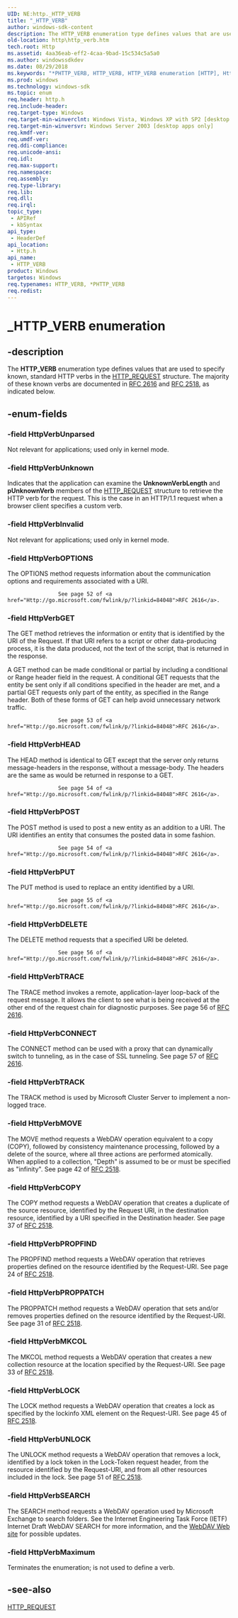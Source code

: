```yaml
---
UID: NE:http._HTTP_VERB
title: "_HTTP_VERB"
author: windows-sdk-content
description: The HTTP_VERB enumeration type defines values that are used to specify known, standard HTTP verbs in the HTTP_REQUEST structure. The majority of these known verbs are documented in RFC 2616 and RFC 2518, as indicated below.
old-location: http\http_verb.htm
tech.root: Http
ms.assetid: 4aa36eab-eff2-4caa-9bad-15c534c5a5a0
ms.author: windowssdkdev
ms.date: 08/29/2018
ms.keywords: "*PHTTP_VERB, HTTP_VERB, HTTP_VERB enumeration [HTTP], HttpVerbCONNECT, HttpVerbCOPY, HttpVerbDELETE, HttpVerbGET, HttpVerbHEAD, HttpVerbInvalid, HttpVerbLOCK, HttpVerbMKCOL, HttpVerbMOVE, HttpVerbMaximum, HttpVerbOPTIONS, HttpVerbPOST, HttpVerbPROPFIND, HttpVerbPROPPATCH, HttpVerbPUT, HttpVerbSEARCH, HttpVerbTRACE, HttpVerbTRACK, HttpVerbUNLOCK, HttpVerbUnknown, HttpVerbUnparsed, PHTTP_VERB, PHTTP_VERB enumeration pointer [HTTP], _HTTP_VERB, _http_http_verb, http.http_verb, http/HTTP_VERB, http/HttpVerbCONNECT, http/HttpVerbCOPY, http/HttpVerbDELETE, http/HttpVerbGET, http/HttpVerbHEAD, http/HttpVerbInvalid, http/HttpVerbLOCK, http/HttpVerbMKCOL, http/HttpVerbMOVE, http/HttpVerbMaximum, http/HttpVerbOPTIONS, http/HttpVerbPOST, http/HttpVerbPROPFIND, http/HttpVerbPROPPATCH, http/HttpVerbPUT, http/HttpVerbSEARCH, http/HttpVerbTRACE, http/HttpVerbTRACK, http/HttpVerbUNLOCK, http/HttpVerbUnknown, http/HttpVerbUnparsed, http/PHTTP_VERB"
ms.prod: windows
ms.technology: windows-sdk
ms.topic: enum
req.header: http.h
req.include-header: 
req.target-type: Windows
req.target-min-winverclnt: Windows Vista, Windows XP with SP2 [desktop apps only]
req.target-min-winversvr: Windows Server 2003 [desktop apps only]
req.kmdf-ver: 
req.umdf-ver: 
req.ddi-compliance: 
req.unicode-ansi: 
req.idl: 
req.max-support: 
req.namespace: 
req.assembly: 
req.type-library: 
req.lib: 
req.dll: 
req.irql: 
topic_type:
 - APIRef
 - kbSyntax
api_type:
 - HeaderDef
api_location:
 - Http.h
api_name:
 - HTTP_VERB
product: Windows
targetos: Windows
req.typenames: HTTP_VERB, *PHTTP_VERB
req.redist: 
---
```


# _HTTP_VERB enumeration


## -description


The 
<b>HTTP_VERB</b> enumeration type defines values that are used to specify known, standard HTTP verbs in the 
<a href="https://msdn.microsoft.com/e592cf54-df6d-472b-a736-c44a5ccdd3d2">HTTP_REQUEST</a> structure. The majority of these known verbs are  documented in <a href="Http://go.microsoft.com/fwlink/p/?linkid=84048">RFC 2616</a> and 
<a href="Http://go.microsoft.com/fwlink/p/?linkid=84046">RFC 2518</a>, as indicated below.


## -enum-fields




### -field HttpVerbUnparsed

Not relevant for applications; used only in kernel mode.


### -field HttpVerbUnknown

Indicates that the application can examine the <b>UnknownVerbLength</b> and <b>pUnknownVerb</b> members of the <a href="https://msdn.microsoft.com/e592cf54-df6d-472b-a736-c44a5ccdd3d2">HTTP_REQUEST</a> structure to retrieve the HTTP verb for the request.  This is the case in an HTTP/1.1 request when a browser client specifies a custom verb.


### -field HttpVerbInvalid

Not relevant for applications; used only in kernel mode.


### -field HttpVerbOPTIONS

The OPTIONS method requests information about the communication options  and requirements associated with a URI.


					See page 52 of <a href="Http://go.microsoft.com/fwlink/p/?linkid=84048">RFC 2616</a>.


### -field HttpVerbGET

The GET method  retrieves the information or entity that is identified by the URI of the Request. If that URI refers to a script or other data-producing process, it is the data produced, not the text of the script, that is returned in the response.

A GET method can be made conditional or partial by including a conditional  or Range header field in the request. A conditional GET requests that the entity be sent only if all conditions specified in the header are met, and a partial GET requests only part of the entity, as specified in the Range header. Both of these forms of GET can help avoid unnecessary network traffic.


					See page 53 of <a href="Http://go.microsoft.com/fwlink/p/?linkid=84048">RFC 2616</a>.


### -field HttpVerbHEAD

The HEAD method is identical to GET except that the server only returns message-headers in the response, without a message-body. The headers are the same as would be returned in response to a GET.


					See page 54 of <a href="Http://go.microsoft.com/fwlink/p/?linkid=84048">RFC 2616</a>.


### -field HttpVerbPOST

The POST method is used to post a new entity as an addition to  a URI.
The URI identifies an entity that  consumes the posted data in some fashion.


					See page 54 of <a href="Http://go.microsoft.com/fwlink/p/?linkid=84048">RFC 2616</a>.


### -field HttpVerbPUT

The PUT method is used to replace an entity identified by a URI.


					See page 55 of <a href="Http://go.microsoft.com/fwlink/p/?linkid=84048">RFC 2616</a>.


### -field HttpVerbDELETE

The
					DELETE method requests that a specified URI be deleted.


					See page 56 of <a href="Http://go.microsoft.com/fwlink/p/?linkid=84048">RFC 2616</a>.


### -field HttpVerbTRACE

The TRACE method invokes a remote, application-layer loop-back of the request message.
					It allows the client to see what is being received at the other
   end of the request chain for diagnostic
   purposes. See page 56 of <a href="Http://go.microsoft.com/fwlink/p/?linkid=84048">RFC 2616</a>.


### -field HttpVerbCONNECT

The CONNECT
					method can be used with a proxy that can dynamically switch to tunneling, as in the case of SSL tunneling. See page 57 of <a href="Http://go.microsoft.com/fwlink/p/?linkid=84048">RFC 2616</a>.


### -field HttpVerbTRACK

The TRACK method is used by Microsoft Cluster Server to implement a non-logged trace.


### -field HttpVerbMOVE

The MOVE method requests a WebDAV operation
   equivalent to a copy (COPY), followed by consistency maintenance
   processing, followed by a delete of the source, where all three
   actions are performed atomically. When applied to a collection, "Depth" is assumed to be or must be specified as "infinity". See page 42 of <a href="Http://go.microsoft.com/fwlink/p/?linkid=84046">RFC 2518</a>.


### -field HttpVerbCOPY

The COPY method requests a WebDAV operation that creates a duplicate of the source resource,
   identified by the Request URI, in the destination resource,
   identified by a URI specified in the Destination header. See page 37 of <a href="Http://go.microsoft.com/fwlink/p/?linkid=84046">RFC 2518</a>.


### -field HttpVerbPROPFIND

The PROPFIND method requests a WebDAV operation that retrieves properties defined on the resource
   identified by the Request-URI. See page 24 of <a href="Http://go.microsoft.com/fwlink/p/?linkid=84046">RFC 2518</a>.


### -field HttpVerbPROPPATCH

The PROPPATCH method requests a WebDAV operation that sets and/or removes properties defined on the resource
   identified by the Request-URI. See page 31 of <a href="Http://go.microsoft.com/fwlink/p/?linkid=84046">RFC 2518</a>.


### -field HttpVerbMKCOL

The MKCOL method requests a WebDAV operation that creates a new collection
					 resource at the location specified by
   the Request-URI. See page 33 of <a href="Http://go.microsoft.com/fwlink/p/?linkid=84046">RFC 2518</a>.


### -field HttpVerbLOCK

The LOCK method requests a  WebDAV operation that creates a lock as specified by the lockinfo
   XML element on the Request-URI. See page 45 of <a href="Http://go.microsoft.com/fwlink/p/?linkid=84046">RFC 2518</a>.


### -field HttpVerbUNLOCK

The UNLOCK method requests a WebDAV operation that removes a lock, identified by a lock token in
   the Lock-Token request header, from the resource identified by the Request-URI, and from all other
   resources included in the lock. See page 51 of <a href="Http://go.microsoft.com/fwlink/p/?linkid=84046">RFC 2518</a>.


### -field HttpVerbSEARCH

The SEARCH method requests a WebDAV operation used by
					Microsoft Exchange to search folders. See the Internet Engineering Task Force (IETF) Internet Draft WebDAV SEARCH for more information, and the <a href="Http://go.microsoft.com/fwlink/p/?linkid=84164">WebDAV Web site</a> for possible updates.


### -field HttpVerbMaximum

Terminates the enumeration; is not used to define a verb.


## -see-also




<a href="https://msdn.microsoft.com/e592cf54-df6d-472b-a736-c44a5ccdd3d2">HTTP_REQUEST</a>
 

 

